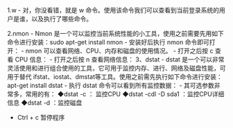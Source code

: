1.w
    - 对，你没看错，就是 w 命令。使用该命令我们可以查看到当前登录系统的用户是谁，以及执行了哪些命令。

2.nmon
    - Nmon 是一个可以监控当前系统性能的小工具，使用之前需要先用如下命令进行安装：sudo apt-get install nmon
    - 安装好后执行 nmon 命令即可打开：
    - nmon 可以查看网络、CPU、内存和磁盘的使用情况。
        - 打开之后按 c 查看 CPU 信息：
        - 打开之后按 n 查看网络信息：
3、dstat
    - dstat 是一个可以非常灵活使用和进行组合使用的工具，它可用于监控内存、进行、网络及磁盘性能，可用于替代  ifstat、iostat、dmstat等工具。使用之前需先执行如下命令进行安装：apt-get install dstat
    - 执行 dstat 命令可以看到所有监控数据：
        - 其可选参数非常多，常用的有：
            ◆dstat -c ： 监控CPU
            ◆dstat -cdl -D sda1 ：监控CPU详细信息
            ◆dstat -d ：监控磁盘
    
- Ctrl + c 暂停程序
